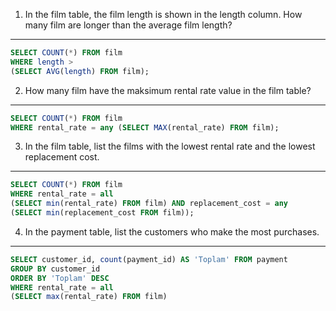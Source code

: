1. In the film table, the film length is shown in the length column. How many film are longer than the average film length?

---

```sql
SELECT COUNT(*) FROM film
WHERE length >
(SELECT AVG(length) FROM film);
```

2. How many film have the maksimum rental rate value in the film table?

---

```sql
SELECT COUNT(*) FROM film
WHERE rental_rate = any (SELECT MAX(rental_rate) FROM film);
```

3. In the film table, list the films with the lowest rental rate and the lowest replacement cost.

---

```sql
SELECT COUNT(*) FROM film
WHERE rental_rate = all
(SELECT min(rental_rate) FROM film) AND replacement_cost = any
(SELECT min(replacement_cost FROM film));
```

4. In the payment table, list the customers who make the most purchases.

---

```sql
SELECT customer_id, count(payment_id) AS 'Toplam' FROM payment
GROUP BY customer_id
ORDER BY 'Toplam' DESC
WHERE rental_rate = all
(SELECT max(rental_rate) FROM film)
```
